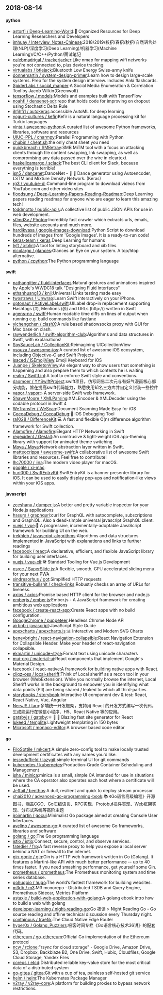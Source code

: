## 2018-08-14

#### python
* [astorfi / Deep-Learning-World](https://github.com/astorfi/Deep-Learning-World):📡
Organized Resources for Deep Learning Researchers and Developers
* [imhuay / Interview_Notes-Chinese](https://github.com/imhuay/Interview_Notes-Chinese):2018/2019/校招/春招/秋招/自然语言处理(NLP)/深度学习(Deep Learning)/机器学习(Machine Learning)/C/C++/Python/面试笔记
* [calebmadrigal / trackerjacker](https://github.com/calebmadrigal/trackerjacker):Like nmap for mapping wifi networks you're not connected to, plus device tracking
* [virtualabs / btlejack](https://github.com/virtualabs/btlejack):Bluetooth Low Energy Swiss-army knife
* [donnemartin / system-design-primer](https://github.com/donnemartin/system-design-primer):Learn how to design large-scale systems. Prep for the system design interview. Includes Anki flashcards.
* [SpiderLabs / social_mapper](https://github.com/SpiderLabs/social_mapper):A Social Media Enumeration & Correlation Tool by Jacob Wilkin(Greenwolf)
* [tensorflow / models](https://github.com/tensorflow/models):Models and examples built with TensorFlow
* [noahfl / densenet-sdr](https://github.com/noahfl/densenet-sdr):repo that holds code for improving on dropout using Stochastic Delta Rule
* [jhfjhfj1 / autokeras](https://github.com/jhfjhfj1/autokeras):accessible AutoML for deep learning.
* [yogurt-cultures / kefir](https://github.com/yogurt-cultures/kefir):Kefir is a natural language processing kit for Turkic languages
* [vinta / awesome-python](https://github.com/vinta/awesome-python):A curated list of awesome Python frameworks, libraries, software and resources
* [UIUC-PPL / charmpy](https://github.com/UIUC-PPL/charmpy):Parallel Programming with Python
* [chubin / cheat.sh](https://github.com/chubin/cheat.sh):the only cheat sheet you need
* [quickbreach / SMBetray](https://github.com/quickbreach/SMBetray):SMB MiTM tool with a focus on attacking clients through file content swapping, lnk swapping, as well as compromising any data passed over the wire in cleartext.
* [haskellcamargo / sclack](https://github.com/haskellcamargo/sclack):The best CLI client for Slack, because everything is terrible!
* [jsn5 / dancenet](https://github.com/jsn5/dancenet):DanceNet -
💃
💃
Dance generator using Autoencoder, LSTM and Mixture Density Network. (Keras)
* [rg3 / youtube-dl](https://github.com/rg3/youtube-dl):Command-line program to download videos from YouTube.com and other video sites
* [floodsung / Deep-Learning-Papers-Reading-Roadmap](https://github.com/floodsung/Deep-Learning-Papers-Reading-Roadmap):Deep Learning papers reading roadmap for anyone who are eager to learn this amazing tech!
* [toddmotto / public-apis](https://github.com/toddmotto/public-apis):A collective list of public JSON APIs for use in web development.
* [s0md3v / Photon](https://github.com/s0md3v/Photon):Incredibly fast crawler which extracts urls, emails, files, website accounts and much more.
* [hardikvasa / google-images-download](https://github.com/hardikvasa/google-images-download):Python Script to download hundreds of images from 'Google Images'. It is a ready-to-run code!
* [keras-team / keras](https://github.com/keras-team/keras):Deep Learning for humans
* [lyft / xiblint](https://github.com/lyft/xiblint):A tool for linting storyboard and xib files
* [nicolargo / glances](https://github.com/nicolargo/glances):Glances an Eye on your system. A top/htop alternative.
* [python / cpython](https://github.com/python/cpython):The Python programming language

#### swift
* [nathangitter / fluid-interfaces](https://github.com/nathangitter/fluid-interfaces):Natural gestures and animations inspired by Apple's WWDC18 talk "Designing Fluid Interfaces"
* [ethanhuang13 / knil](https://github.com/ethanhuang13/knil):Universal Links testing made easy
* [twostraws / Unwrap](https://github.com/twostraws/Unwrap):Learn Swift interactively on your iPhone.
* [optonaut / ActiveLabel.swift](https://github.com/optonaut/ActiveLabel.swift):UILabel drop-in replacement supporting Hashtags (#), Mentions (@) and URLs (http://) written in Swift
* [agens-no / swiff](https://github.com/agens-no/swiff):Human readable time diffs on lines of output when running e.g. build commands like fastlane
* [yichengchen / clashX](https://github.com/yichengchen/clashX):A rule based shadowsocks proxy with GUI for Mac base on clash.
* [raywenderlich / swift-algorithm-club](https://github.com/raywenderlich/swift-algorithm-club):Algorithms and data structures in Swift, with explanations!
* [SoySauceLab / CollectionKit](https://github.com/SoySauceLab/CollectionKit):Reimagining UICollectionView
* [vsouza / awesome-ios](https://github.com/vsouza/awesome-ios):A curated list of awesome iOS ecosystem, including Objective-C and Swift Projects
* [isaced / ISEmojiView](https://github.com/isaced/ISEmojiView):Emoji Keyboard for iOS
* [Juanpe / SkeletonView](https://github.com/Juanpe/SkeletonView):An elegant way to show users that something is happening and also prepare them to which contents he is waiting
* [realm / SwiftLint](https://github.com/realm/SwiftLint):A tool to enforce Swift style and conventions.
* [daomoer / YYSwiftProject](https://github.com/daomoer/YYSwiftProject):swift项目，仿写网易二次元与有妖气漫画核心部分功能，旨在提高swift代码能力，熟悉使用知名三方库并自定义封装一些控件
* [vapor / vapor](https://github.com/vapor/vapor):💧
A server-side Swift web framework.
* [ShawnMoore / XMLParsing](https://github.com/ShawnMoore/XMLParsing):XMLEncoder & XMLDecoder using the codable protocol in Swift 4
* [WeTransfer / WeScan](https://github.com/WeTransfer/WeScan):Document Scanning Made Easy for iOS
* [CocoaDebug / CocoaDebug](https://github.com/CocoaDebug/CocoaDebug):🚀
iOS Debugging Tool
* [ra1028 / DifferenceKit](https://github.com/ra1028/DifferenceKit):💻
A fast and flexible O(n) difference algorithm framework for Swift collection.
* [Alamofire / Alamofire](https://github.com/Alamofire/Alamofire):Elegant HTTP Networking in Swift
* [regexident / Gestalt](https://github.com/regexident/Gestalt):An unintrusive & light-weight iOS app-theming library with support for animated theme switching.
* [Moya / Moya](https://github.com/Moya/Moya):Network abstraction layer written in Swift.
* [matteocrippa / awesome-swift](https://github.com/matteocrippa/awesome-swift):A collaborative list of awesome Swift libraries and resources. Feel free to contribute!
* [lhc70000 / iina](https://github.com/lhc70000/iina):The modern video player for macOS.
* [google / xi-mac](https://github.com/google/xi-mac):
* [huri000 / SwiftEntryKit](https://github.com/huri000/SwiftEntryKit):SwiftEntryKit is a banner presenter library for iOS. It can be used to easily display pop-ups and notification-like views within your iOS apps.

#### javascript
* [zeeshanu / dumper.js](https://github.com/zeeshanu/dumper.js):A better and pretty variable inspector for your Node.js applications
* [hasura / graphqurl](https://github.com/hasura/graphqurl):curl for GraphQL with autocomplete, subscriptions and GraphiQL. Also a dead-simple universal javascript GraphQL client.
* [vuejs / vue](https://github.com/vuejs/vue):🖖
A progressive, incrementally-adoptable JavaScript framework for building UI on the web.
* [trekhleb / javascript-algorithms](https://github.com/trekhleb/javascript-algorithms):Algorithms and data structures implemented in JavaScript with explanations and links to further readings
* [facebook / react](https://github.com/facebook/react):A declarative, efficient, and flexible JavaScript library for building user interfaces.
* [vuejs / vue-cli](https://github.com/vuejs/vue-cli):🛠️
Standard Tooling for Vue.js Development
* [osrec / SuperSlide.js](https://github.com/osrec/SuperSlide.js):A flexible, smooth, GPU accelerated sliding menu for your next PWA
* [sindresorhus / got](https://github.com/sindresorhus/got):Simplified HTTP requests
* [transitive-bullshit / check-links](https://github.com/transitive-bullshit/check-links):Robustly checks an array of URLs for liveness.
* [axios / axios](https://github.com/axios/axios):Promise based HTTP client for the browser and node.js
* [emberjs / ember.js](https://github.com/emberjs/ember.js):Ember.js - A JavaScript framework for creating ambitious web applications
* [facebook / create-react-app](https://github.com/facebook/create-react-app):Create React apps with no build configuration.
* [GoogleChrome / puppeteer](https://github.com/GoogleChrome/puppeteer):Headless Chrome Node API
* [airbnb / javascript](https://github.com/airbnb/javascript):JavaScript Style Guide
* [apexcharts / apexcharts.js](https://github.com/apexcharts/apexcharts.js):📊
Interactive and Modern SVG Charts
* [benevbright / react-navigation-collapsible](https://github.com/benevbright/react-navigation-collapsible):React Navigation Extension for Collapsible Header. Make your header of react-navigation collapsible.
* [ekmartin / unicode-style](https://github.com/ekmartin/unicode-style):Format text using unicode characters
* [mui-org / material-ui](https://github.com/mui-org/material-ui):React components that implement Google's Material Design.
* [facebook / react-native](https://github.com/facebook/react-native):A framework for building native apps with React.
* [cliqz-oss / local-sheriff](https://github.com/cliqz-oss/local-sheriff):Think of Local sheriff as a recon tool in your browser (WebExtension). While you normally browse the internet, Local Sheriff works in the background to empower you in identifying what data points (PII) are being shared / leaked to which all third-parties.
* [storybooks / storybook](https://github.com/storybooks/storybook):Interactive UI component dev & test: React, React Native, Vue, Angular
* [NervJS / taro](https://github.com/NervJS/taro):多端统一开发框架，支持用 React 的开发方式编写一次代码，生成能运行在微信小程序、H5、React Native 等的应用。
* [gatsbyjs / gatsby](https://github.com/gatsbyjs/gatsby):⚛️
📄
🚀
Blazing fast site generator for React
* [lukeed / templite](https://github.com/lukeed/templite):Lightweight templating in 150 bytes
* [Microsoft / monaco-editor](https://github.com/Microsoft/monaco-editor):A browser based code editor

#### go
* [FiloSottile / mkcert](https://github.com/FiloSottile/mkcert):A simple zero-config tool to make locally trusted development certificates with any names you'd like.
* [jesseduffield / lazygit](https://github.com/jesseduffield/lazygit):simple terminal UI for git commands
* [kubernetes / kubernetes](https://github.com/kubernetes/kubernetes):Production-Grade Container Scheduling and Management
* [jsha / minica](https://github.com/jsha/minica):minica is a small, simple CA intended for use in situations where the CA operator also operates each host where a certificate will be used.
* [Jeffail / benthos](https://github.com/Jeffail/benthos):A dull, resilient and quick to deploy stream processor
* [chai2010 / advanced-go-programming-book](https://github.com/chai2010/advanced-go-programming-book):📚
《Go语言高级编程》开源图书，涵盖CGO、Go汇编语言、RPC实现、Protobuf插件实现、Web框架实现、分布式系统等高阶主题
* [jroimartin / gocui](https://github.com/jroimartin/gocui):Minimalist Go package aimed at creating Console User Interfaces.
* [avelino / awesome-go](https://github.com/avelino/awesome-go):A curated list of awesome Go frameworks, libraries and software
* [golang / go](https://github.com/golang/go):The Go programming language
* [istio / istio](https://github.com/istio/istio):Connect, secure, control, and observe services.
* [fatedier / frp](https://github.com/fatedier/frp):A fast reverse proxy to help you expose a local server behind a NAT or firewall to the internet.
* [gin-gonic / gin](https://github.com/gin-gonic/gin):Gin is a HTTP web framework written in Go (Golang). It features a Martini-like API with much better performance -- up to 40 times faster. If you need smashing performance, get yourself some Gin.
* [prometheus / prometheus](https://github.com/prometheus/prometheus):The Prometheus monitoring system and time series database.
* [gohugoio / hugo](https://github.com/gohugoio/hugo):The world’s fastest framework for building websites.
* [m3db / m3](https://github.com/m3db/m3):M3 monorepo - Distributed TSDB and Query Engine, Prometheus Sidecar, Metrics Platform
* [astaxie / build-web-application-with-golang](https://github.com/astaxie/build-web-application-with-golang):A golang ebook intro how to build a web with golang
* [developer-learning / night-reading-go](https://github.com/developer-learning/night-reading-go):Go 夜读 > Night Reading Go - Go source reading and offline technical discussion every Thursday night.
* [containous / traefik](https://github.com/containous/traefik):The Cloud Native Edge Router
* [hyper0x / Golang_Puzzlers](https://github.com/hyper0x/Golang_Puzzlers):极客时间专栏《Go语言核心技术36讲》的配套代码。
* [ethereum / go-ethereum](https://github.com/ethereum/go-ethereum):Official Go implementation of the Ethereum protocol
* [ncw / rclone](https://github.com/ncw/rclone):"rsync for cloud storage" - Google Drive, Amazon Drive, S3, Dropbox, Backblaze B2, One Drive, Swift, Hubic, Cloudfiles, Google Cloud Storage, Yandex Files
* [coreos / etcd](https://github.com/coreos/etcd):Distributed reliable key-value store for the most critical data of a distributed system
* [go-gitea / gitea](https://github.com/go-gitea/gitea):Git with a cup of tea, painless self-hosted git service
* [helm / helm](https://github.com/helm/helm):The Kubernetes Package Manager
* [v2ray / v2ray-core](https://github.com/v2ray/v2ray-core):A platform for building proxies to bypass network restrictions.
